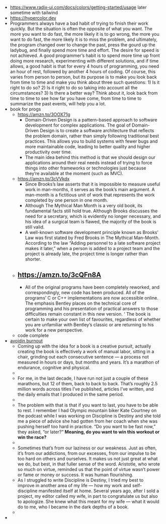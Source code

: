 - https://www.radix-ui.com/docs/colors/getting-started/usage later sometime with tailwind
- https://hypercolor.dev
- Programmers always have a bad habit of trying to finish their work quickly. But the situation is often the opposite of what you want. The more you want to do fast, the more likely it is to go wrong, the more you want to do fast, the more likely it is to miss the problem, and ultimately, the program changed over to change the past, press the gourd up the ladybug, and finally spend more time and effort. The desire for speed is not achieved. A good programmer’s habit is to spend more time up front doing more research, experimenting with different solutions, and if time allows, a good habit is that for every 4 hours of programming, you need an hour of rest, followed by another 4 hours of coding. Of course, this varies from person to person, but its purpose is to make you look back from time to time and make you think about three such questions: 1) Is it right to do so? 2) Is it right to do so taking into account all the circumstances? 3) Is there a better way? Think about it, look back from time to time to see how far you have come, from time to time to summarize the past events, will help you a lot.
- book for progs
	- https://amzn.to/3OOX71g
		- Domain-Driven Design is a pattern-based approach to software development for complex applications. The goal of Domain-Driven Design is to create a software architecture that reflects the problem domain, rather than simply following traditional best practices. This allows you to build systems with fewer bugs and more maintainable code, leading to better quality and higher productivity over time.
		- The main idea behind this method is that we should design our applications around their real needs instead of trying to force things into other frameworks or technologies just because they’re available at the moment (such as MVC).
	- https://amzn.to/3cVVkdx
		- Since Brooks’s law asserts that it is impossible to measure useful work in man-months, it serves as the book’s main argument. A man-month is a fictitious unit of work that represents the work completed by one person in one month.
		- Although The Mythical Man Month is a very old book, its fundamental facts still hold true. Although Brooks discusses the need for a secretary, which is evidently no longer necessary, and his idea of a surgical team is flawed, the majority of the book is still valid.
		- A well-known software development principle known as Brooks’ Law was first stated by Fred Brooks in The Mythical Man-Month. According to the law “Adding personnel to a late software project makes it later,” when a person is added to a project team and the project is already late, the project time is longer rather than shorter.
	- https://amzn.to/3cQFn8A
		-
		- All of the original programs have been completely reworked, and correspondingly, new code has been produced. All of the programs’ C or C++ implementations are now accessible online. The emphasis Bentley places on the technical core of programming and his presentation of practical answers to those difficulties remain constant in this new version. ‘ The book is certain to make your own list of favourites, regardless of whether you are unfamiliar with Bentley’s classic or are returning to his work for a new perspective.
	- code complete
- [avoidin burnout](https://medium.com/@ryanholiday/the-secret-to-avoiding-burnout-dcaa786ac005?source=explore---------4-2--------------------710c87b2_73c3_4992_b05c_e96fa86341a6-------15&utm_source=pocket_mylist)
	- Coming up with the idea for a book is a creative pursuit, actually creating the book is effectively a work of manual labor, sitting in a chair, grinding out each consecutive sentence — a process not measured in hours or days, but months and years. It’s a marathon of endurance, cognitive and physical.
	-
	- For me, in the last decade, I have run not just a couple of these marathons, but 12 of them, back to back to back. That’s roughly 2.5 million words across titles I’ve published, articles I’ve written, and the daily emails that I produced in the same period.
	-
	- The problem with that is that if you want to last, you have to be able to rest. I remember I had Olympic mountain biker Kate Courtney on the podcast while I was working on Discipline is Destiny and she told me a piece of advice she had gotten from her coach when she was pushing herself too hard in practice. “Do you want to be fast now,” they asked, “or later?” **Meaning, do you want to win this workout or win the race?**
	-
	- Sometimes that’s from our laziness or our weakness. Just as often, it’s from our addictions, from our excesses, from our impulse to be too hard on others and ourselves. It makes us not just great at what we do, but best, in that fuller sense of the word. Aristotle, who wrote so much on virtue, reminded us that the point of virtue wasn’t power or fame or money or success. It was human flourishing.
	- As I struggled to write Discipline is Destiny, I tried my best to improve in another area of my life — how my work and self-discipline manifested itself at home. Several years ago, after I sold a project, my editor called my wife, in part to congratulate us but also to apologize. She knew what this meant for my wife — what it would do to me, who I became in the dark depths of a book.
	-
-